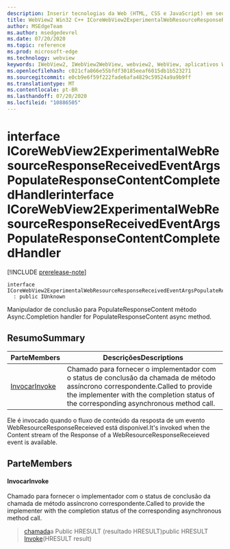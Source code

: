 ```yaml
---
description: Inserir tecnologias da Web (HTML, CSS e JavaScript) em seus aplicativos nativos com o controle WebView2 do Microsoft Edge
title: WebView2 Win32 C++ ICoreWebView2ExperimentalWebResourceResponseReceivedEventArgsPopulateResponseContentCompletedHandler
author: MSEdgeTeam
ms.author: msedgedevrel
ms.date: 07/20/2020
ms.topic: reference
ms.prod: microsoft-edge
ms.technology: webview
keywords: IWebView2, IWebView2WebView, webview2, WebView, aplicativos Win32, Win32, Edge, ICoreWebView2, ICoreWebView2Controller, controle do navegador, HTML Edge, ICoreWebView2ExperimentalWebResourceResponseReceivedEventArgsPopulateResponseContentCompletedHandler
ms.openlocfilehash: c021cfa866e55bfdf30185eeaf6015db1b523271
ms.sourcegitcommit: e0cb9e6f59f222fade6afa4829c59524a9a9b9ff
ms.translationtype: MT
ms.contentlocale: pt-BR
ms.lasthandoff: 07/20/2020
ms.locfileid: "10886505"
---
```

# <span data-ttu-id="e4bca-104">interface ICoreWebView2ExperimentalWebResourceResponseReceivedEventArgsPopulateResponseContentCompletedHandler</span><span class="sxs-lookup"><span data-stu-id="e4bca-104">interface ICoreWebView2ExperimentalWebResourceResponseReceivedEventArgsPopulateResponseContentCompletedHandler</span></span> 

[!INCLUDE [prerelease-note](../../includes/prerelease-note.md)]

```
interface ICoreWebView2ExperimentalWebResourceResponseReceivedEventArgsPopulateResponseContentCompletedHandler
  : public IUnknown
```

<span data-ttu-id="e4bca-105">Manipulador de conclusão para PopulateResponseContent método Async.</span><span class="sxs-lookup"><span data-stu-id="e4bca-105">Completion handler for PopulateResponseContent async method.</span></span>

## <span data-ttu-id="e4bca-106">Resumo</span><span class="sxs-lookup"><span data-stu-id="e4bca-106">Summary</span></span>

 <span data-ttu-id="e4bca-107">Parte</span><span class="sxs-lookup"><span data-stu-id="e4bca-107">Members</span></span>                        | <span data-ttu-id="e4bca-108">Descrições</span><span class="sxs-lookup"><span data-stu-id="e4bca-108">Descriptions</span></span>
--------------------------------|---------------------------------------------
[<span data-ttu-id="e4bca-109">Invocar</span><span class="sxs-lookup"><span data-stu-id="e4bca-109">Invoke</span></span>](#invoke) | <span data-ttu-id="e4bca-110">Chamado para fornecer o implementador com o status de conclusão da chamada de método assíncrono correspondente.</span><span class="sxs-lookup"><span data-stu-id="e4bca-110">Called to provide the implementer with the completion status of the corresponding asynchronous method call.</span></span>

<span data-ttu-id="e4bca-111">Ele é invocado quando o fluxo de conteúdo da resposta de um evento WebResourceResponseReceieved está disponível.</span><span class="sxs-lookup"><span data-stu-id="e4bca-111">It's invoked when the Content stream of the Response of a WebResourceResponseReceieved event is available.</span></span>

## <span data-ttu-id="e4bca-112">Parte</span><span class="sxs-lookup"><span data-stu-id="e4bca-112">Members</span></span>

#### <span data-ttu-id="e4bca-113">Invocar</span><span class="sxs-lookup"><span data-stu-id="e4bca-113">Invoke</span></span> 

<span data-ttu-id="e4bca-114">Chamado para fornecer o implementador com o status de conclusão da chamada de método assíncrono correspondente.</span><span class="sxs-lookup"><span data-stu-id="e4bca-114">Called to provide the implementer with the completion status of the corresponding asynchronous method call.</span></span>

> <span data-ttu-id="e4bca-115">[chamada](#invoke)a Public HRESULT (resultado HRESULT)</span><span class="sxs-lookup"><span data-stu-id="e4bca-115">public HRESULT [Invoke](#invoke)(HRESULT result)</span></span>

